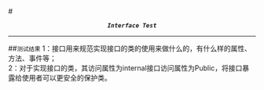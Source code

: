 #<center>***`Interface Test`***</center>

-----

##`测试结果`
1：接口用来规范实现接口的类的使用来做什么的，有什么样的属性、方法、事件等；  
2：对于实现接口的类，其访问属性为internal接口访问属性为Public，将接口暴露给使用者可以更安全的保护类。
